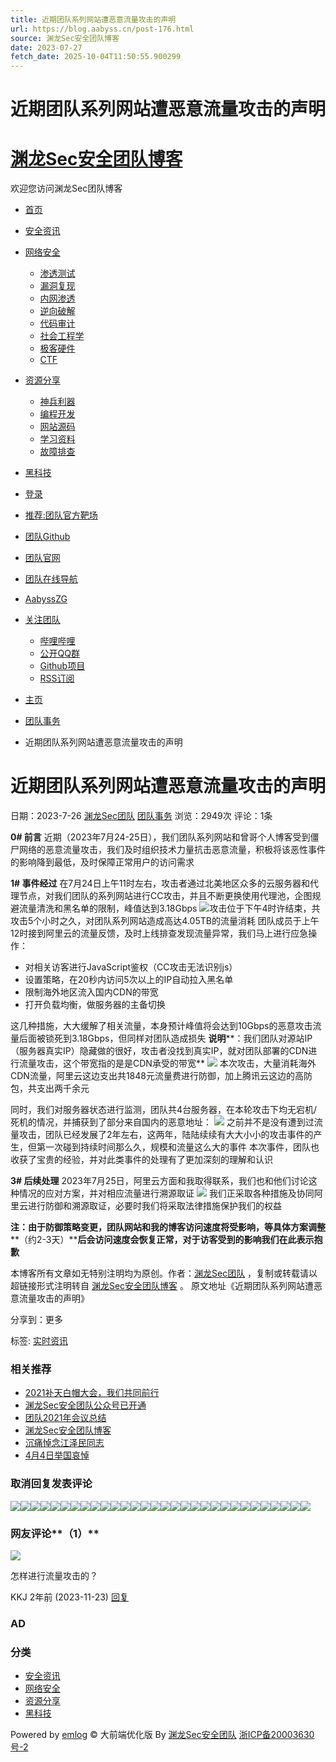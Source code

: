 ```yaml
---
title: 近期团队系列网站遭恶意流量攻击的声明
url: https://blog.aabyss.cn/post-176.html
source: 渊龙Sec安全团队博客
date: 2023-07-27
fetch_date: 2025-10-04T11:50:55.900299
---
```


# 近期团队系列网站遭恶意流量攻击的声明

# [渊龙Sec安全团队博客](https://blog.aabyss.cn/)

欢迎您访问渊龙Sec团队博客

* [首页](https://blog.aabyss.cn/)
* [安全资讯](https://blog.aabyss.cn/sort/zx)
* [网络安全](https://blog.aabyss.cn/sort/safe)
  + [渗透测试](https://blog.aabyss.cn/sort/5)
  + [漏洞复现](https://blog.aabyss.cn/sort/6)
  + [内网渗透](https://blog.aabyss.cn/sort/7)
  + [逆向破解](https://blog.aabyss.cn/sort/8)
  + [代码审计](https://blog.aabyss.cn/sort/9)
  + [社会工程学](https://blog.aabyss.cn/sort/14)
  + [极客硬件](https://blog.aabyss.cn/sort/16)
  + [CTF](https://blog.aabyss.cn/sort/17)
* [资源分享](https://blog.aabyss.cn/sort/fx)
  + [神兵利器](https://blog.aabyss.cn/sort/10)
  + [编程开发](https://blog.aabyss.cn/sort/program)
  + [网站源码](https://blog.aabyss.cn/sort/12)
  + [学习资料](https://blog.aabyss.cn/sort/13)
  + [故障排查](https://blog.aabyss.cn/sort/15)
* [黑科技](https://blog.aabyss.cn/sort/hkj)
* [登录](https://blog.aabyss.cn/admin)

* [推荐:团队官方靶场](http://ctf.aabyss.cn)
* [团队Github](https://github.com/Aabyss-Team/)
* [团队官网](https://www.aabyss.cn)
* [团队在线导航](https://dh.aabyss.cn)
* [AabyssZG](https://blog.zgsec.cn)
* [关注团队](https://dh.aabyss.cn)
  + [哔哩哔哩](https://space.bilibili.com/122627170)
  + [公开QQ群](https://jq.qq.com/?_wv=1027&k=xn0WTok1)
  + [Github项目](https://github.com/Aabyss-Team/)
  + [RSS订阅](http://blog.aabyss.cn/rss.php)

* [主页](https://blog.aabyss.cn/)
* [团队事务](https://blog.aabyss.cn/sort/18)
* 近期团队系列网站遭恶意流量攻击的声明

# 近期团队系列网站遭恶意流量攻击的声明

日期：2023-7-26
 [渊龙Sec团队](https://blog.aabyss.cn/author/1 "为国之安全而奋斗，为信息安全而发声！ admin@aabyss.cn")
 [团队事务](https://blog.aabyss.cn/sort/18)
 浏览：2949次
 评论：1条

**0# 前言**
近期（2023年7月24-25日），我们团队系列网站和曾哥个人博客受到僵尸网络的恶意流量攻击，我们及时组织技术力量抗击恶意流量，积极将该恶性事件的影响降到最低，及时保障正常用户的访问需求

**1# 事件经过**
在7月24日上午11时左右，攻击者通过北美地区众多的云服务器和代理节点，对我们团队的系列网站进行CC攻击，并且不断更换使用代理池，企图规避流量清洗和黑名单的限制，峰值达到3.18Gbps
![](https://s2.loli.net/2023/07/26/9ZRNQPXixpv2He7.png)攻击位于下午4时许结束，共攻击5个小时之久，对团队系列网站造成高达4.05TB的流量消耗
团队成员于上午12时接到阿里云的流量反馈，及时上线排查发现流量异常，我们马上进行应急操作：

* 对相关访客进行JavaScript鉴权（CC攻击无法识别js）
* 设置策略，在20秒内访问5次以上的IP自动拉入黑名单
* 限制海外地区流入国内CDN的带宽
* 打开负载均衡，做服务器的主备切换

这几种措施，大大缓解了相关流量，本身预计峰值将会达到10Gbps的恶意攻击流量后面被锁死到3.18Gbps，但同样对团队造成损失
**说明****：我们团队对源站IP（服务器真实IP）隐藏做的很好，攻击者没找到真实IP，就对团队部署的CDN进行流量攻击，这个带宽指的是是CDN承受的带宽**
![](https://s2.loli.net/2023/07/26/4QGSD6seTiURIvl.png)
本次攻击，大量消耗海外CDN流量，阿里云这边支出共1848元流量费进行防御，加上腾讯云这边的高防包，共支出两千余元

同时，我们对服务器状态进行监测，团队共4台服务器，在本轮攻击下均无宕机/死机的情况，并捕获到了部分来自国内的恶意地址：
![](https://s2.loli.net/2023/07/26/2kXDeisK9G51rzT.png)
之前并不是没有遭到过流量攻击，团队已经发展了2年左右，这两年，陆陆续续有大大小小的攻击事件的产生，但第一次碰到持续时间那么久，规模和流量这么大的事件
本次事件，团队也收获了宝贵的经验，并对此类事件的处理有了更加深刻的理解和认识

**3# 后续处理**
2023年7月25日，阿里云方面和我取得联系，我们也和他们讨论这种情况的应对方案，并对相应流量进行溯源取证
![](https://s2.loli.net/2023/07/26/zlSODTENHmJV8v6.jpg)
我们正采取各种措施及协同阿里云进行防御和溯源取证，必要时我们将采取法律措施保护我们的权益

**注：由于防御策略变更，团队网站和我的博客访问速度将受影响，等具体方案调整****（约2-3天）****后会访问速度会恢复正常，对于访客受到的影响我们在此表示抱歉**

本博客所有文章如无特别注明均为原创。作者：[渊龙Sec团队](https://blog.aabyss.cn/author/1 "为国之安全而奋斗，为信息安全而发声！ admin@aabyss.cn") ，复制或转载请以超链接形式注明转自 [渊龙Sec安全团队博客](/) 。
原文地址《近期团队系列网站遭恶意流量攻击的声明》

分享到：更多

标签: [实时资讯](https://blog.aabyss.cn/tag/%E5%AE%9E%E6%97%B6%E8%B5%84%E8%AE%AF)

### 相关推荐

* [2021补天白帽大会，我们共同前行](https://blog.aabyss.cn/post-138.html)
* [渊龙Sec安全团队公众号已开通](https://blog.aabyss.cn/post-132.html)
* [团队2021年会议总结](https://blog.aabyss.cn/post-111.html)
* [渊龙Sec安全团队博客](https://blog.aabyss.cn/post-51.html)
* [沉痛悼念江泽民同志](https://blog.aabyss.cn/post-167.html)
* [4月4日举国哀悼](https://blog.aabyss.cn/post-64.html)

### 取消回复发表评论

![](https://blog.aabyss.cn/content/templates/emlog_dux/images/face/1.png)![](https://blog.aabyss.cn/content/templates/emlog_dux/images/face/5.png)![](https://blog.aabyss.cn/content/templates/emlog_dux/images/face/6.png)![](https://blog.aabyss.cn/content/templates/emlog_dux/images/face/7.png)![](https://blog.aabyss.cn/content/templates/emlog_dux/images/face/9.png)![](https://blog.aabyss.cn/content/templates/emlog_dux/images/face/10.png)![](https://blog.aabyss.cn/content/templates/emlog_dux/images/face/11.png)![](https://blog.aabyss.cn/content/templates/emlog_dux/images/face/13.png)![](https://blog.aabyss.cn/content/templates/emlog_dux/images/face/14.png)![](https://blog.aabyss.cn/content/templates/emlog_dux/images/face/16.png)![](https://blog.aabyss.cn/content/templates/emlog_dux/images/face/19.png)![](https://blog.aabyss.cn/content/templates/emlog_dux/images/face/21.png)![](https://blog.aabyss.cn/content/templates/emlog_dux/images/face/24.png)![](https://blog.aabyss.cn/content/templates/emlog_dux/images/face/25.png)![](https://blog.aabyss.cn/content/templates/emlog_dux/images/face/26.png)![](https://blog.aabyss.cn/content/templates/emlog_dux/images/face/27.png)![](https://blog.aabyss.cn/content/templates/emlog_dux/images/face/28.png)![](https://blog.aabyss.cn/content/templates/emlog_dux/images/face/29.png)![](https://blog.aabyss.cn/content/templates/emlog_dux/images/face/30.png)![](https://blog.aabyss.cn/content/templates/emlog_dux/images/face/31.png)![](https://blog.aabyss.cn/content/templates/emlog_dux/images/face/33.png)![](https://blog.aabyss.cn/content/templates/emlog_dux/images/face/39.png)![](https://blog.aabyss.cn/content/templates/emlog_dux/images/face/40.png)![](https://blog.aabyss.cn/content/templates/emlog_dux/images/face/43.png)![](https://blog.aabyss.cn/content/templates/emlog_dux/images/face/44.png)![](https://blog.aabyss.cn/content/templates/emlog_dux/images/face/45.png)![](https://blog.aabyss.cn/content/templates/emlog_dux/images/face/47.png)![](https://blog.aabyss.cn/content/templates/emlog_dux/images/face/48.png)![](https://blog.aabyss.cn/content/templates/emlog_dux/images/face/49.png)![](https://blog.aabyss.cn/content/templates/emlog_dux/images/face/50.png)

### 网友评论**（1）**

![](http://q.qlogo.cn/headimg_dl?bs=qq&dst_uin=3571386204&src_uin=qq.feixue.me&fid=blog&spec=100)

怎样进行流量攻击的？

KKJ  2年前 (2023-11-23) [回复](#comment-17)

### AD

### 分类

* [安全资讯](http://blog.aabyss.cn/sort/zx "4 篇文章")
* [网络安全](http://blog.aabyss.cn/sort/safe "12 篇文章")
* [资源分享](http://blog.aabyss.cn/sort/fx "4 篇文章")
* [黑科技](http://blog.aabyss.cn/sort/hkj "9 篇文章")

Powered by [emlog](http://www.emlog.net "骄傲的采用emlog系统")
© 大前端优化版 By [渊龙Sec安全团队](http://www.aabyss.cn "渊龙Sec团队官网") [浙ICP备20003630号-2](https://beian.miit.gov.cn/)